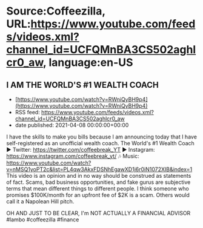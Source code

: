 # Source:Coffeezilla, URL:https://www.youtube.com/feeds/videos.xml?channel_id=UCFQMnBA3CS502aghlcr0_aw, language:en-US

## I AM THE WORLD'S #1 WEALTH COACH
 - [https://www.youtube.com/watch?v=RWniQyBH9p4](https://www.youtube.com/watch?v=RWniQyBH9p4)
 - RSS feed: https://www.youtube.com/feeds/videos.xml?channel_id=UCFQMnBA3CS502aghlcr0_aw
 - date published: 2021-04-08 00:00:00+00:00

I have the skills to make you bills because I am announcing today that I have self-registered as an unofficial wealth coach. The World's #1 Wealth Coach
► Twitter: https://twitter.com/coffeebreak_YT
► Instagram: https://www.instagram.com/coffeebreak_yt/
🎶 Music: https://www.youtube.com/watch?v=nMSQ1yoPT2c&list=PL4qw3AkxFDSNhEgawXD1j6r0iN1072XIB&index=1
This video is an opinion and in no way should be construed as statements of fact. Scams, bad business opportunities, and fake gurus are subjective terms that mean different things to different people. I think someone who promises $100K/month for an upfront fee of $2K is a scam. Others would call it a Napolean Hill pitch.

OH AND JUST TO BE CLEAR, I'm NOT ACTUALLY A FINANCIAL ADVISOR
#lambo #coffeezilla #finance

